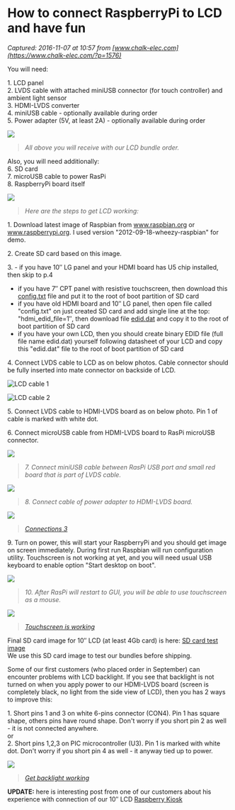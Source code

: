 # How to connect RaspberryPi to LCD and have fun

_Captured: 2016-11-07 at 10:57 from [www.chalk-elec.com](https://www.chalk-elec.com/?p=1576)_

You will need:

1\. LCD panel  
2\. LVDS cable with attached miniUSB connector (for touch controller) and ambient light sensor  
3\. HDMI-LVDS converter  
4\. miniUSB cable - optionally available during order  
5\. Power adapter (5V, at least 2A) - optionally available during order

![](https://www.chalk-elec.com/wp-content/uploads/2012/09/step1.jpg)

> _All above you will receive with our LCD bundle order._

Also, you will need additionally:  
6\. SD card  
7\. microUSB cable to power RasPi  
8\. RaspberryPi board itself

![](https://www.chalk-elec.com/wp-content/uploads/2012/09/step2.jpg)

> _Here are the steps to get LCD working:_

1\. Download latest image of Raspbian from www.raspbian.org or www.raspberrypi.org. I used version "2012-09-18-wheezy-raspbian" for demo.

2\. Create SD card based on this image.

3\. - if you have 10″ LG panel and your HDMI board has U5 chip installed, then skip to p.4  
- if you have 7″ CPT panel with resistive touchscreen, then download this [config.txt](http://goo.gl/FoAe6) file and put it to the root of boot partition of SD card  
- if you have old HDMI board and 10″ LG panel, then open file called "config.txt" on just created SD card and add single line at the top: "hdmi_edid_file=1″, then download file [edid.dat](http://goo.gl/XBgsw) and copy it to the root of boot partition of SD card  
- if you have your own LCD, then you should create binary EDID file (full file name edid.dat) yourself following datasheet of your LCD and copy this "edid.dat" file to the root of boot partition of SD card

4\. Connect LVDS cable to LCD as on below photos. Cable connector should be fully inserted into mate connector on backside of LCD.

![LCD cable 1](https://www.chalk-elec.com/wp-content/uploads/2012/09/conn1-300x281.png)

![LCD cable 2](https://www.chalk-elec.com/wp-content/uploads/2012/09/conn2-290x300.png)

5\. Connect LVDS cable to HDMI-LVDS board as on below photo. Pin 1 of cable is marked with white dot.

6\. Connect microUSB cable from HDMI-LVDS board to RasPi microUSB connector.

![](https://www.chalk-elec.com/wp-content/uploads/2012/09/step3.jpg)

> _7. Connect miniUSB cable between RasPi USB port and small red board that is part of LVDS cable._

![](https://www.chalk-elec.com/wp-content/uploads/2012/09/step4.jpg)

> _8. Connect cable of power adapter to HDMI-LVDS board._

![](https://www.chalk-elec.com/wp-content/uploads/2012/09/step5.jpg)

> _[Connections 3](https://www.chalk-elec.com/wp-content/uploads/2012/09/step5.jpg)_

9\. Turn on power, this will start your RaspberryPi and you should get image on screen immediately. During first run Raspbian will run configuration utility. Touchscreen is not working at yet, and you will need usual USB keyboard to enable option "Start desktop on boot".

![](https://www.chalk-elec.com/wp-content/uploads/2012/09/step6.jpg)

> _10. After RasPi will restart to GUI, you will be able to use touchscreen as a mouse._

![](https://www.chalk-elec.com/wp-content/uploads/2012/09/step7.jpg)

> _[Touchscreen is working](https://www.chalk-elec.com/wp-content/uploads/2012/09/step7.jpg)_

Final SD card image for 10″ LCD (at least 4Gb card) is here: [SD card test image](http://goo.gl/60PaZ)  
We use this SD card image to test our bundles before shipping.

Some of our first customers (who placed order in September) can encounter problems with LCD backlight. If you see that backlight is not turned on when you apply power to our HDMI-LVDS board (screen is completely black, no light from the side view of LCD), then you has 2 ways to improve this:

1\. Short pins 1 and 3 on white 6-pins connector (CON4). Pin 1 has square shape, others pins have round shape. Don't worry if you short pin 2 as well - it is not connected anywhere.  
or  
2\. Short pins 1,2,3 on PIC microcontroller (U3). Pin 1 is marked with white dot. Don't worry if you short pin 4 as well - it anyway tied up to power.

![](https://www.chalk-elec.com/wp-content/uploads/2012/09/step8.jpg)

> _[Get backlight working](https://www.chalk-elec.com/wp-content/uploads/2012/09/step8.jpg)_

**UPDATE:** here is interesting post from one of our customers about his experience with connection of our 10″ LCD [Raspberry Kiosk](http://pikiosk.tumblr.com/post/41042790814/capacitive-touchscreen-raspberry)
